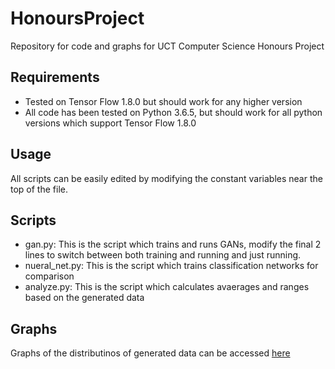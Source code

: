 # HonoursProject
Repository for code and graphs for UCT Computer Science Honours Project

## Requirements
- Tested on Tensor Flow 1.8.0 but should work for any higher version
- All code has been tested on Python 3.6.5, but should work for all python versions which support Tensor Flow 1.8.0

## Usage
All scripts can be easily edited by modifying the constant variables near the top of the file.

## Scripts
- gan.py: This is the script which trains and runs GANs, modify the final 2 lines to switch between both training and running and just running.
- nueral_net.py: This is the script which trains classification networks for comparison
- analyze.py: This is the script which calculates avaerages and ranges based on the generated data

## Graphs
Graphs of the distributinos of generated data can be accessed [here](/Graphs/Graphs.md)
